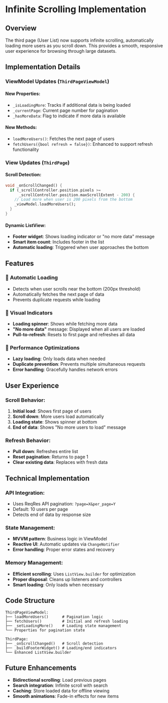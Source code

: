 # Infinite Scrolling Implementation

## Overview
The third page (User List) now supports infinite scrolling, automatically loading more users as you scroll down. This provides a smooth, responsive user experience for browsing through large datasets.

## Implementation Details

### ViewModel Updates (`ThirdPageViewModel`)

#### New Properties:
- `_isLoadingMore`: Tracks if additional data is being loaded
- `_currentPage`: Current page number for pagination
- `_hasMoreData`: Flag to indicate if more data is available

#### New Methods:
- `loadMoreUsers()`: Fetches the next page of users
- `fetchUsers({bool refresh = false})`: Enhanced to support refresh functionality

### View Updates (`ThirdPage`)

#### Scroll Detection:
```dart
void _onScrollChanged() {
  if (_scrollController.position.pixels >=
      _scrollController.position.maxScrollExtent - 200) {
    // Load more when user is 200 pixels from the bottom
    _viewModel.loadMoreUsers();
  }
}
```

#### Dynamic ListView:
- **Footer widget**: Shows loading indicator or "no more data" message
- **Smart item count**: Includes footer in the list
- **Automatic loading**: Triggered when user approaches the bottom

## Features

### 🔄 **Automatic Loading**
- Detects when user scrolls near the bottom (200px threshold)
- Automatically fetches the next page of data
- Prevents duplicate requests while loading

### 📱 **Visual Indicators**
- **Loading spinner**: Shows while fetching more data
- **"No more data"** message: Displayed when all users are loaded
- **Pull-to-refresh**: Resets to first page and refreshes all data

### 🚀 **Performance Optimizations**
- **Lazy loading**: Only loads data when needed
- **Duplicate prevention**: Prevents multiple simultaneous requests
- **Error handling**: Gracefully handles network errors

## User Experience

### Scroll Behavior:
1. **Initial load**: Shows first page of users
2. **Scroll down**: More users load automatically
3. **Loading state**: Shows spinner at bottom
4. **End of data**: Shows "No more users to load" message

### Refresh Behavior:
- **Pull down**: Refreshes entire list
- **Reset pagination**: Returns to page 1
- **Clear existing data**: Replaces with fresh data

## Technical Implementation

### API Integration:
- Uses ReqRes API pagination: `?page=X&per_page=Y`
- Default: 10 users per page
- Detects end of data by response size

### State Management:
- **MVVM pattern**: Business logic in ViewModel
- **Reactive UI**: Automatic updates via `ChangeNotifier`
- **Error handling**: Proper error states and recovery

### Memory Management:
- **Efficient scrolling**: Uses `ListView.builder` for optimization
- **Proper disposal**: Cleans up listeners and controllers
- **Smart loading**: Only loads when necessary

## Code Structure

```
ThirdPageViewModel:
├── loadMoreUsers()      # Pagination logic
├── fetchUsers()         # Initial and refresh loading
├── _setLoadingMore()    # Loading state management
└── Properties for pagination state

ThirdPage:
├── _onScrollChanged()   # Scroll detection
├── _buildFooterWidget() # Loading/end indicators
└── Enhanced ListView.builder
```

## Future Enhancements

- **Bidirectional scrolling**: Load previous pages
- **Search integration**: Infinite scroll with search
- **Caching**: Store loaded data for offline viewing
- **Smooth animations**: Fade-in effects for new items
